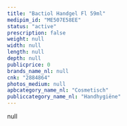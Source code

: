 ```yaml
---
title: "Bactiol Handgel Fl 59ml"
medipim_id: "ME507E58EE"
status: "active"
prescription: false
weight: null
width: null
length: null
depth: null
publicprice: 0
brands_name_nl: null
cnk: "2884864"
photos_medium: null
apbcategory_name_nl: "Cosmetisch"
publiccategory_name_nl: "Handhygiëne"
---
```

null
